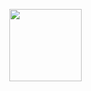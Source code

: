 <p align="center">
    <img src="https://www.iths.se/wp-content/uploads/2016/02/thumbnails/ithslogoliggandepayoffrgb-4601-1280x450.png?"
        height="130" alt="">
</p>

<p align="center">
    <a href="https://github.com/fungover/haze/actions/workflows/maven.yml" alt="Release drafter">
        <img src="https://github.com/fungover/haze/actions/workflows/maven.yml/badge.svg" alt=""/></a>
    <a href="https://github.com/fungover/haze/actions/workflows/release-drafter.yml" alt="Release drafter">
        <img src="https://github.com/fungover/haze/actions/workflows/release-drafter.yml/badge.svg" alt=""/></a>
</p>
<p align="center">
      <a href="https://github.com/fungover/haze/pulse" alt="Commits">
        <img src="https://img.shields.io/github/commit-activity/m/fungover/haze" alt=""/></a>
    <a> <img src="https://img.shields.io/github/forks/fungover/haze" alt=""/></a>
    <a> <img src="https://img.shields.io/badge/RELEASE DAY-FRIDAY 10/2-blue.svg?logo=LOGO" alt=""/></a>
</p>
<p align="center">
    <a href="https://github.com/fungover/haze/graphs/contributors" alt="Contributors">
        <img src="https://img.shields.io/github/contributors/fungover/haze" alt=""/></a>
    <a href="https://github.com/fungover/haze/issues" alt="Issues">
        <img src="https://img.shields.io/github/issues/fungover/haze" alt=""/></a>
</p>
